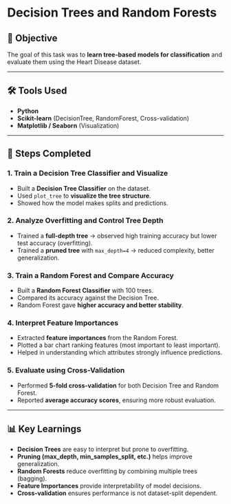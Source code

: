 # Decision Trees and Random Forests

## 📌 Objective

The goal of this task was to **learn tree-based models for classification** and evaluate them using the Heart Disease dataset.

---

## 🛠 Tools Used

* **Python**
* **Scikit-learn** (DecisionTree, RandomForest, Cross-validation)
* **Matplotlib / Seaborn** (Visualization)

---

## 🚀 Steps Completed

### 1. Train a Decision Tree Classifier and Visualize

* Built a **Decision Tree Classifier** on the dataset.
* Used `plot_tree` to **visualize the tree structure**.
* Showed how the model makes splits and predictions.

### 2. Analyze Overfitting and Control Tree Depth

* Trained a **full-depth tree** → observed high training accuracy but lower test accuracy (overfitting).
* Trained a **pruned tree** with `max_depth=4` → reduced complexity, better generalization.

### 3. Train a Random Forest and Compare Accuracy

* Built a **Random Forest Classifier** with 100 trees.
* Compared its accuracy against the Decision Tree.
* Random Forest gave **higher accuracy and better stability**.

### 4. Interpret Feature Importances

* Extracted **feature importances** from the Random Forest.
* Plotted a bar chart ranking features (most important to least important).
* Helped in understanding which attributes strongly influence predictions.

### 5. Evaluate using Cross-Validation

* Performed **5-fold cross-validation** for both Decision Tree and Random Forest.
* Reported **average accuracy scores**, ensuring more robust evaluation.

---

## 📊 Key Learnings

* **Decision Trees** are easy to interpret but prone to overfitting.
* **Pruning (max_depth, min_samples_split, etc.)** helps improve generalization.
* **Random Forests** reduce overfitting by combining multiple trees (bagging).
* **Feature Importances** provide interpretability of model decisions.
* **Cross-validation** ensures performance is not dataset-split dependent.


